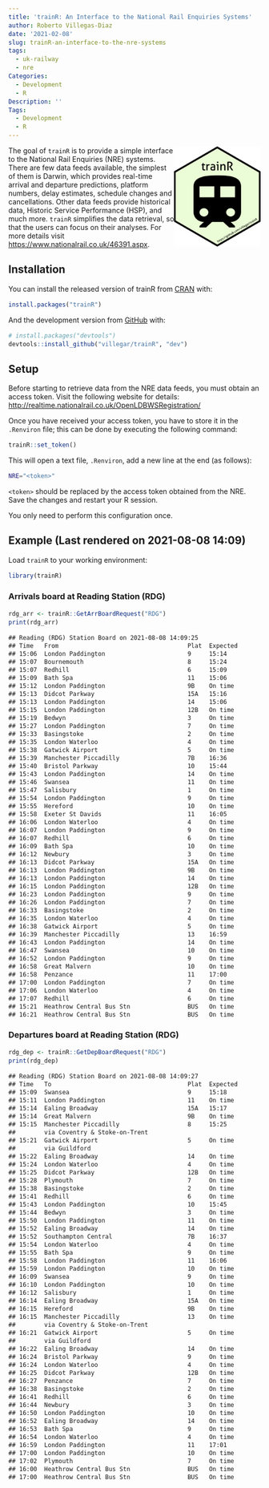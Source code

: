 ```yaml
---
title: 'trainR: An Interface to the National Rail Enquiries Systems'
author: Roberto Villegas-Diaz
date: '2021-02-08'
slug: trainR-an-interface-to-the-nre-systems
tags:
  - uk-railway
  - nre
Categories:
  - Development
  - R
Description: ''
Tags:
  - Development
  - R
---
```


<img src="https://raw.githubusercontent.com/villegar/trainR/main/inst/images/logo.png" alt="logo" align="right" height=200px/>

The goal of `trainR` is to provide a simple interface to the 
National Rail Enquiries (NRE) systems. There are few data feeds 
available, the simplest of them is Darwin, which provides real-time 
arrival and departure predictions, platform numbers, delay estimates, 
schedule changes and cancellations. Other data feeds provide historical 
data, Historic Service Performance (HSP), and much more. `trainR` 
simplifies the data retrieval, so that the users can focus on their 
analyses. For more details visit 
https://www.nationalrail.co.uk/46391.aspx.

## Installation

You can install the released version of trainR from [CRAN](https://CRAN.R-project.org) with:

``` r
install.packages("trainR")
```

And the development version from [GitHub](https://github.com/) with:

``` r
# install.packages("devtools")
devtools::install_github("villegar/trainR", "dev")
```

## Setup
Before starting to retrieve data from the NRE data feeds, you must obtain an access token. 
Visit the following website for details: http://realtime.nationalrail.co.uk/OpenLDBWSRegistration/

Once you have received your access token, you have to store it in the `.Renviron` file; this can be 
done by executing the following command:


```r
trainR::set_token()
```

This will open a text file, `.Renviron`, add a new line at the end (as follows):

```bash
NRE="<token>"
```

`<token>` should be replaced by the access token obtained from the NRE. Save the changes and restart 
your R session.

You only need to perform this configuration once.

## Example (Last rendered on 2021-08-08 14:09)

Load `trainR` to your working environment:

```r
library(trainR)
```

### Arrivals board at Reading Station (RDG)


```r
rdg_arr <- trainR::GetArrBoardRequest("RDG")
print(rdg_arr)
```

```
## Reading (RDG) Station Board on 2021-08-08 14:09:25
## Time   From                                    Plat  Expected
## 15:06  London Paddington                       9     15:14
## 15:07  Bournemouth                             8     15:24
## 15:07  Redhill                                 6     15:09
## 15:09  Bath Spa                                11    15:06
## 15:12  London Paddington                       9B    On time
## 15:13  Didcot Parkway                          15A   15:16
## 15:13  London Paddington                       14    15:06
## 15:15  London Paddington                       12B   On time
## 15:19  Bedwyn                                  3     On time
## 15:27  London Paddington                       7     On time
## 15:33  Basingstoke                             2     On time
## 15:35  London Waterloo                         4     On time
## 15:38  Gatwick Airport                         5     On time
## 15:39  Manchester Piccadilly                   7B    16:36
## 15:40  Bristol Parkway                         10    15:44
## 15:43  London Paddington                       14    On time
## 15:46  Swansea                                 11    On time
## 15:47  Salisbury                               1     On time
## 15:54  London Paddington                       9     On time
## 15:55  Hereford                                10    On time
## 15:58  Exeter St Davids                        11    16:05
## 16:06  London Waterloo                         4     On time
## 16:07  London Paddington                       9     On time
## 16:07  Redhill                                 6     On time
## 16:09  Bath Spa                                10    On time
## 16:12  Newbury                                 3     On time
## 16:13  Didcot Parkway                          15A   On time
## 16:13  London Paddington                       9B    On time
## 16:13  London Paddington                       14    On time
## 16:15  London Paddington                       12B   On time
## 16:23  London Paddington                       9     On time
## 16:26  London Paddington                       7     On time
## 16:33  Basingstoke                             2     On time
## 16:35  London Waterloo                         4     On time
## 16:38  Gatwick Airport                         5     On time
## 16:39  Manchester Piccadilly                   13    16:59
## 16:43  London Paddington                       14    On time
## 16:47  Swansea                                 10    On time
## 16:52  London Paddington                       9     On time
## 16:58  Great Malvern                           10    On time
## 16:58  Penzance                                11    17:00
## 17:00  London Paddington                       7     On time
## 17:06  London Waterloo                         4     On time
## 17:07  Redhill                                 6     On time
## 15:21  Heathrow Central Bus Stn                BUS   On time
## 16:21  Heathrow Central Bus Stn                BUS   On time
```

### Departures board at Reading Station (RDG)


```r
rdg_dep <- trainR::GetDepBoardRequest("RDG")
print(rdg_dep)
```

```
## Reading (RDG) Station Board on 2021-08-08 14:09:27
## Time   To                                      Plat  Expected
## 15:09  Swansea                                 9     15:18
## 15:11  London Paddington                       11    On time
## 15:14  Ealing Broadway                         15A   15:17
## 15:14  Great Malvern                           9B    On time
## 15:15  Manchester Piccadilly                   8     15:25
##        via Coventry & Stoke-on-Trent           
## 15:21  Gatwick Airport                         5     On time
##        via Guildford                           
## 15:22  Ealing Broadway                         14    On time
## 15:24  London Waterloo                         4     On time
## 15:25  Didcot Parkway                          12B   On time
## 15:28  Plymouth                                7     On time
## 15:38  Basingstoke                             2     On time
## 15:41  Redhill                                 6     On time
## 15:43  London Paddington                       10    15:45
## 15:44  Bedwyn                                  3     On time
## 15:50  London Paddington                       11    On time
## 15:52  Ealing Broadway                         14    On time
## 15:52  Southampton Central                     7B    16:37
## 15:54  London Waterloo                         4     On time
## 15:55  Bath Spa                                9     On time
## 15:58  London Paddington                       11    16:06
## 15:59  London Paddington                       10    On time
## 16:09  Swansea                                 9     On time
## 16:10  London Paddington                       10    On time
## 16:12  Salisbury                               1     On time
## 16:14  Ealing Broadway                         15A   On time
## 16:15  Hereford                                9B    On time
## 16:15  Manchester Piccadilly                   13    On time
##        via Coventry & Stoke-on-Trent           
## 16:21  Gatwick Airport                         5     On time
##        via Guildford                           
## 16:22  Ealing Broadway                         14    On time
## 16:24  Bristol Parkway                         9     On time
## 16:24  London Waterloo                         4     On time
## 16:25  Didcot Parkway                          12B   On time
## 16:27  Penzance                                7     On time
## 16:38  Basingstoke                             2     On time
## 16:41  Redhill                                 6     On time
## 16:44  Newbury                                 3     On time
## 16:50  London Paddington                       10    On time
## 16:52  Ealing Broadway                         14    On time
## 16:53  Bath Spa                                9     On time
## 16:54  London Waterloo                         4     On time
## 16:59  London Paddington                       11    17:01
## 17:00  London Paddington                       10    On time
## 17:02  Plymouth                                7     On time
## 16:00  Heathrow Central Bus Stn                BUS   On time
## 17:00  Heathrow Central Bus Stn                BUS   On time
```
